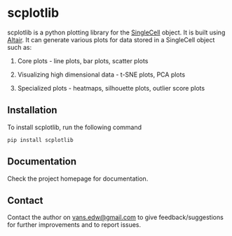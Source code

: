 # scplotlib

scplotlib is a python plotting library for the [SingleCell](https://edwinv87.github.io/singlecelldata/) object. It is built using [Altair](https://altair-viz.github.io/). It can generate various plots for data stored in a SingleCell object such as:

1. Core plots - line plots, bar plots, scatter plots

2. Visualizing high dimensional data - t-SNE plots, PCA plots

3. Specialized plots - heatmaps, silhouette plots, outlier score plots

## Installation

To install scplotlib, run the following command

`pip install scplotlib`

## Documentation

Check the project homepage for documentation.

## Contact

Contact the author on <vans.edw@gmail.com> to give feedback/suggestions for further improvements and to report issues.
